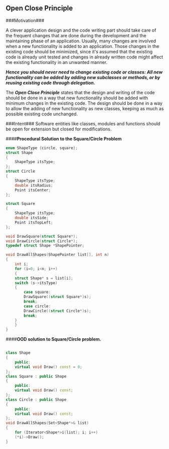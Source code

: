 ## Open Close Principle ##

###Motivation###

A clever application design and the code writing part should take care of the frequent changes that are done during the development and the maintaining phase of an application. Usually, many changes are involved when a new functionality is added to an application. Those changes in the existing code should be minimized, since it's assumed that the existing code is already unit tested and changes in already written code might affect the existing functionality in an unwanted manner.

__*Hence you should never need to change existing code or classes: All new functionality can be added by adding new subclasses or methods, or by reusing existing code through delegation.*__

The ***Open Close Principle*** states that the design and writing of the code should be done in a way that new functionality should be added with minimum changes in the existing code. The design should be done in a way to allow the adding of new functionality as new classes, keeping as much as possible existing code unchanged.

###Intent###
Software entities like classes, modules and functions should be open for extension but closed for modifications.

####**Procedural Solution to the Square/Circle Problem**
```CPP
enum ShapeType {circle, square};
struct Shape
{
    ShapeType itsType;
};
struct Circle
{
    ShapeType itsType;
    double itsRadius;
    Point itsCenter;
};

struct Square
{
    ShapeType itsType;
    double itsSide;
    Point itsTopLeft;
};

void DrawSquare(struct Square*);
void DrawCircle(struct Circle*);
typedef struct Shape *ShapePointer;

void DrawAllShapes(ShapePointer list[], int n)
{
    int i;
    for (i=0; i<n; i++)
    {
	struct Shape* s = list[i];
	switch (s->itsType)
	{
	    case square:
		DrawSquare((struct Square*)s);
		break;
	    case circle:
		DrawCircle((struct Circle*)s);
		break;
	}
    }
}
```
####**OOD solution to Square/Circle problem.**

```CPP

class Shape
{
    public:
	virtual void Draw() const = 0;
};
class Square : public Shape
{
    public:
	virtual void Draw() const;
};
class Circle : public Shape
{
    public:
	virtual void Draw() const;
};
void DrawAllShapes(Set<Shape*>& list)
{
    for (Iterator<Shape*>i(list); i; i++)
	(*i)->Draw();
}
```

